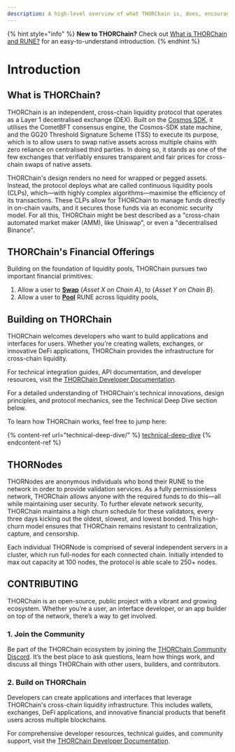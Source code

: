 ```yaml
---
description: A high-level overview of what THORChain is, does, encourages, and pursues.
---
```


{% hint style="info" %}
**New to THORChain?** Check out [What is THORChain and RUNE?](what-is-thorchain-and-rune.md) for an easy-to-understand introduction.
{% endhint %}

# Introduction

## What is THORChain?

THORChain is an independent, cross-chain liquidity protocol that operates as a Layer 1 decentralised exchange (DEX). Built on the [Cosmos SDK](https://docs.cosmos.network/v0.52/learn/intro/overview), it utilises the CometBFT consensus engine, the Cosmos-SDK state machine, and the GG20 Threshold Signature Scheme (TSS) to execute its purpose, which is to allow users to swap native assets across multiple chains with zero reliance on centralised third parties. In doing so, it stands as one of the few exchanges that verifiably ensures transparent and fair prices for cross-chain swaps of native assets.

THORChain's design renders no need for wrapped or pegged assets. Instead, the protocol deploys what are called continuous liquidity pools (CLPs), which—with highly complex algorithms—maximise the efficiency of its transactions. These CLPs allow for THORChain to manage funds directly in on-chain vaults, and it secures those funds via an economic security model. For all this, THORChain might be best described as a "cross-chain automated market maker (AMM), like Uniswap", or even a "decentralised Binance".

## THORChain's Financial Offerings

Building on the foundation of liquidity pools, THORChain pursues two important financial primitives:

1. Allow a user to [**Swap**](thorchain-finance/continuous-liquidity-pools.md) {_Asset X on Chain A_}, to {_Asset Y on Chain B_}.
2. Allow a user to [**Pool**](thorchain-finance/runepool.md) RUNE across liquidity pools,

## Building on THORChain

THORChain welcomes developers who want to build applications and interfaces for users. Whether you're creating wallets, exchanges, or innovative DeFi applications, THORChain provides the infrastructure for cross-chain liquidity.

For technical integration guides, API documentation, and developer resources, visit the [THORChain Developer Documentation](https://dev.thorchain.org/).

For a detailed understanding of THORChain's technical innovations, design principles, and protocol mechanics, see the Technical Deep Dive section below.

To learn how THORChain works, feel free to jump here:

{% content-ref url="technical-deep-dive/" %}
[technical-deep-dive](technical-deep-dive/)
{% endcontent-ref %}

## THORNodes

THORNodes are anonymous individuals who bond their RUNE to the network in order to provide validation services. As a fully permissionless network, THORChain allows anyone with the required funds to do this—all while maintaining user security. To further elevate network security, THORChain maintains a high churn schedule for these validators, every three days kicking out the oldest, slowest, and lowest bonded. This high-churn model ensures that THORChain remains resistant to centralization, capture, and censorship.

Each individual THORNode is comprised of several independent servers in a cluster, which run full-nodes for each connected chain. Initially intended to max out capacity at 100 nodes, the protocol is able scale to 250+ nodes.

## CONTRIBUTING

THORChain is an open-source, public project with a vibrant and growing ecosystem. Whether you’re a user, an interface developer, or an app builder on top of the network, there’s a way to get involved.

### 1. Join the Community

Be part of the THORChain ecosystem by joining the [THORChain Community Discord](https://discord.com/invite/c4EhDZdFMA). It’s the best place to ask questions, learn how things work, and discuss all things THORChain with other users, builders, and contributors.

### 2. Build on THORChain

Developers can create applications and interfaces that leverage THORChain's cross-chain liquidity infrastructure. This includes wallets, exchanges, DeFi applications, and innovative financial products that benefit users across multiple blockchains.

For comprehensive developer resources, technical guides, and community support, visit the [THORChain Developer Documentation](https://dev.thorchain.org/).

